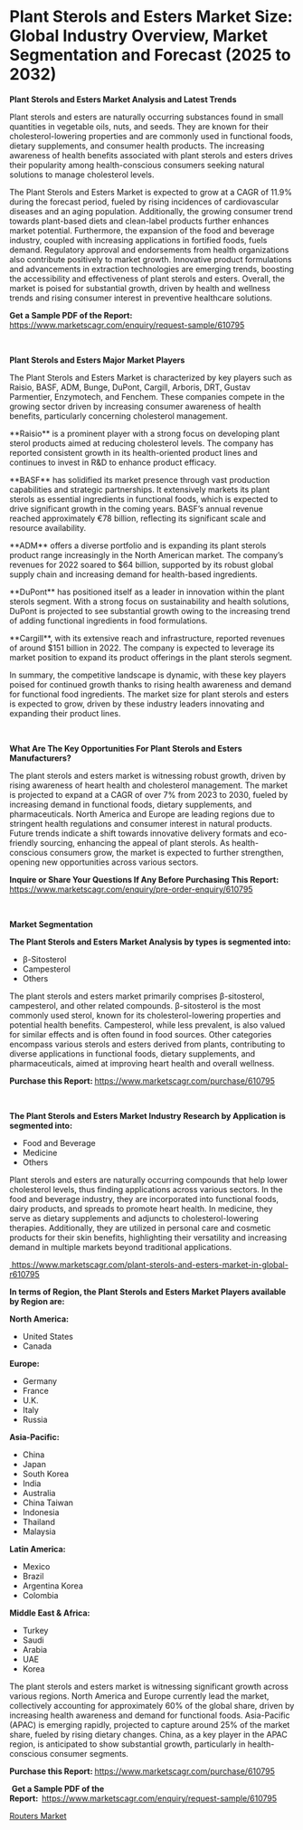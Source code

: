 <p><h1>Plant Sterols and Esters Market Size: Global Industry Overview, Market Segmentation and Forecast (2025 to 2032)</h1></p><p><strong>Plant Sterols and Esters Market Analysis and Latest Trends</strong></p>
<p><p>Plant sterols and esters are naturally occurring substances found in small quantities in vegetable oils, nuts, and seeds. They are known for their cholesterol-lowering properties and are commonly used in functional foods, dietary supplements, and consumer health products. The increasing awareness of health benefits associated with plant sterols and esters drives their popularity among health-conscious consumers seeking natural solutions to manage cholesterol levels.</p><p>The Plant Sterols and Esters Market is expected to grow at a CAGR of 11.9% during the forecast period, fueled by rising incidences of cardiovascular diseases and an aging population. Additionally, the growing consumer trend towards plant-based diets and clean-label products further enhances market potential. Furthermore, the expansion of the food and beverage industry, coupled with increasing applications in fortified foods, fuels demand. Regulatory approval and endorsements from health organizations also contribute positively to market growth. Innovative product formulations and advancements in extraction technologies are emerging trends, boosting the accessibility and effectiveness of plant sterols and esters. Overall, the market is poised for substantial growth, driven by health and wellness trends and rising consumer interest in preventive healthcare solutions.</p></p>
<p><strong>Get a Sample PDF of the Report:&nbsp;</strong> <a href="https://www.marketscagr.com/enquiry/request-sample/610795?utm_campaign=3127&utm_medium=2&utm_source=Github&utm_content=ia&utm_term=23032025&utm_id=plant-sterols-and-esters">https://www.marketscagr.com/enquiry/request-sample/610795</a></p>
<p>&nbsp;</p>
<p><strong>Plant Sterols and Esters Major Market Players</strong></p>
<p><p>The Plant Sterols and Esters Market is characterized by key players such as Raisio, BASF, ADM, Bunge, DuPont, Cargill, Arboris, DRT, Gustav Parmentier, Enzymotech, and Fenchem. These companies compete in the growing sector driven by increasing consumer awareness of health benefits, particularly concerning cholesterol management.</p><p>**Raisio** is a prominent player with a strong focus on developing plant sterol products aimed at reducing cholesterol levels. The company has reported consistent growth in its health-oriented product lines and continues to invest in R&D to enhance product efficacy.</p><p>**BASF** has solidified its market presence through vast production capabilities and strategic partnerships. It extensively markets its plant sterols as essential ingredients in functional foods, which is expected to drive significant growth in the coming years. BASF’s annual revenue reached approximately €78 billion, reflecting its significant scale and resource availability.</p><p>**ADM** offers a diverse portfolio and is expanding its plant sterols product range increasingly in the North American market. The company’s revenues for 2022 soared to $64 billion, supported by its robust global supply chain and increasing demand for health-based ingredients.</p><p>**DuPont** has positioned itself as a leader in innovation within the plant sterols segment. With a strong focus on sustainability and health solutions, DuPont is projected to see substantial growth owing to the increasing trend of adding functional ingredients in food formulations.</p><p>**Cargill**, with its extensive reach and infrastructure, reported revenues of around $151 billion in 2022. The company is expected to leverage its market position to expand its product offerings in the plant sterols segment.</p><p>In summary, the competitive landscape is dynamic, with these key players poised for continued growth thanks to rising health awareness and demand for functional food ingredients. The market size for plant sterols and esters is expected to grow, driven by these industry leaders innovating and expanding their product lines.</p></p>
<p>&nbsp;</p>
<p><strong>What Are The Key Opportunities For Plant Sterols and Esters Manufacturers?</strong></p>
<p><p>The plant sterols and esters market is witnessing robust growth, driven by rising awareness of heart health and cholesterol management. The market is projected to expand at a CAGR of over 7% from 2023 to 2030, fueled by increasing demand in functional foods, dietary supplements, and pharmaceuticals. North America and Europe are leading regions due to stringent health regulations and consumer interest in natural products. Future trends indicate a shift towards innovative delivery formats and eco-friendly sourcing, enhancing the appeal of plant sterols. As health-conscious consumers grow, the market is expected to further strengthen, opening new opportunities across various sectors.</p></p>
<p><strong>Inquire or Share Your Questions If Any Before Purchasing This Report:</strong> <a href="https://www.marketscagr.com/enquiry/pre-order-enquiry/610795?utm_campaign=3127&utm_medium=2&utm_source=Github&utm_content=ia&utm_term=23032025&utm_id=plant-sterols-and-esters">https://www.marketscagr.com/enquiry/pre-order-enquiry/610795</a></p>
<p>&nbsp;</p>
<p><strong>Market Segmentation</strong></p>
<p><strong>The Plant Sterols and Esters Market Analysis by types is segmented into:</strong></p>
<p><ul><li>β-Sitosterol</li><li>Campesterol</li><li>Others</li></ul></p>
<p><p>The plant sterols and esters market primarily comprises β-sitosterol, campesterol, and other related compounds. β-sitosterol is the most commonly used sterol, known for its cholesterol-lowering properties and potential health benefits. Campesterol, while less prevalent, is also valued for similar effects and is often found in food sources. Other categories encompass various sterols and esters derived from plants, contributing to diverse applications in functional foods, dietary supplements, and pharmaceuticals, aimed at improving heart health and overall wellness.</p></p>
<p><strong>Purchase this Report:&nbsp;</strong><a href="https://www.marketscagr.com/purchase/610795?utm_campaign=3127&utm_medium=2&utm_source=Github&utm_content=ia&utm_term=23032025&utm_id=plant-sterols-and-esters">https://www.marketscagr.com/purchase/610795</a></p>
<p>&nbsp;</p>
<p><strong>The Plant Sterols and Esters Market Industry Research by Application is segmented into:</strong></p>
<p><ul><li>Food and Beverage</li><li>Medicine</li><li>Others</li></ul></p>
<p><p>Plant sterols and esters are naturally occurring compounds that help lower cholesterol levels, thus finding applications across various sectors. In the food and beverage industry, they are incorporated into functional foods, dairy products, and spreads to promote heart health. In medicine, they serve as dietary supplements and adjuncts to cholesterol-lowering therapies. Additionally, they are utilized in personal care and cosmetic products for their skin benefits, highlighting their versatility and increasing demand in multiple markets beyond traditional applications.</p></p>
<p><a href="https://www.marketscagr.com/plant-sterols-and-esters-market-in-global-r610795?utm_campaign=3127&utm_medium=2&utm_source=Github&utm_content=ia&utm_term=23032025&utm_id=plant-sterols-and-esters">&nbsp;https://www.marketscagr.com/plant-sterols-and-esters-market-in-global-r610795</a></p>
<p><strong>In terms of Region, the Plant Sterols and Esters Market Players available by Region are:</strong></p>
<p>
    <p> <strong> North America: </strong>
        <ul>
            <li>United States</li>
            <li>Canada</li>
        </ul>
        </p> 
    <p> <strong> Europe: </strong>
        <ul>
            <li>Germany</li>
            <li>France</li>
            <li>U.K.</li>
            <li>Italy</li>
            <li>Russia</li>
        </ul>
        </p> 
    <p> <strong> Asia-Pacific: </strong>
        <ul>
            <li>China</li>
            <li>Japan</li>
            <li>South Korea</li>
            <li>India</li>
            <li>Australia</li>
            <li>China Taiwan</li>
            <li>Indonesia</li>
            <li>Thailand</li>
            <li>Malaysia</li>
        </ul>
        </p> 
    <p> <strong> Latin America: </strong>
        <ul>
            <li>Mexico</li>
            <li>Brazil</li>
            <li>Argentina Korea</li>
            <li>Colombia</li>
        </ul>
        </p> 
    <p> <strong> Middle East & Africa: </strong>
        <ul>
            <li>Turkey</li>
            <li>Saudi</li>
            <li>Arabia</li>
            <li>UAE</li>
            <li>Korea</li>
        </ul>
    </p>
    </p>
<p><p>The plant sterols and esters market is witnessing significant growth across various regions. North America and Europe currently lead the market, collectively accounting for approximately 60% of the global share, driven by increasing health awareness and demand for functional foods. Asia-Pacific (APAC) is emerging rapidly, projected to capture around 25% of the market share, fueled by rising dietary changes. China, as a key player in the APAC region, is anticipated to show substantial growth, particularly in health-conscious consumer segments.</p></p>
<p><strong>Purchase this Report: </strong><a href="https://www.marketscagr.com/purchase/610795?utm_campaign=3127&utm_medium=2&utm_source=Github&utm_content=ia&utm_term=23032025&utm_id=plant-sterols-and-esters">https://www.marketscagr.com/purchase/610795</a></p>
<p>&nbsp;<strong>Get a Sample PDF of the Report:&nbsp;&nbsp;</strong><a href="https://www.marketscagr.com/enquiry/request-sample/610795?utm_campaign=3127&utm_medium=2&utm_source=Github&utm_content=ia&utm_term=23032025&utm_id=plant-sterols-and-esters">https://www.marketscagr.com/enquiry/request-sample/610795</a></p>
<p><strong></strong></p>
<p><p><a href="https://github.com/bulkagumanvv/Market-Research-Report-List-1/blob/main/routers-market.md?utm_campaign=3127&utm_medium=2&utm_source=Github&utm_content=ia&utm_term=23032025&utm_id=plant-sterols-and-esters">Routers Market</a></p></p>